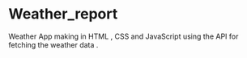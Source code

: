# Weather_report
Weather App making in HTML , CSS and JavaScript using the API for fetching the weather data .
